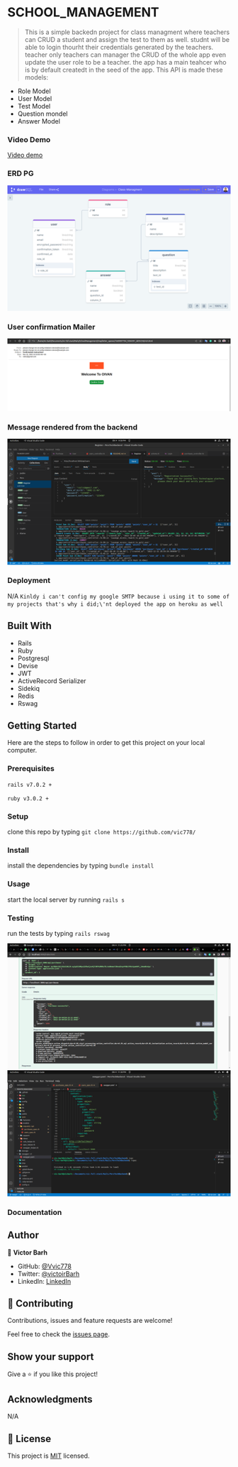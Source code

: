 # SCHOOL_MANAGEMENT 

> This is a simple backedn project for class managment where teachers can CRUD a student and assign the test to them as well. studnt will be able to login thourht their credentials generated by the teachers. teacher only teachers can manager the CRUD of the whole app even update the user role to be a teacher. the app has a main teahcer who is by default createdt in the seed of the app. This API is made these models:

  - Role Model
  - User Model
  - Test Model
  - Question mondel 
  - Answer Model
  
### Video Demo
[Video demo](https://www.loom.com/share/6139af6a6a384ab49421e0111e4b7d89)
  
### ERD PG
![img](app/assets/images/screen1.png)

### User confirmation Mailer
![img](app/assets/images/screen3.png)

### Message rendered from the backend 
![img](app/assets/images/screenshot2.png)

### Deployment
 N/A `Kinldy i can't config my google SMTP because i using it to some of my projects that's why i did;\'nt deployed the app on heroku as well`
## Built With

- Rails
- Ruby 
- Postgresql
- Devise
- JWT
- ActiveRecord Serializer
- Sidekiq
- Redis
- Rswag

## Getting Started

Here are the steps to follow in order to get this project on your local computer.

### Prerequisites

`rails v7.0.2 +`

`ruby v3.0.2 +`

### Setup

clone this repo by typing `git clone https://github.com/vic778/`

### Install

install the dependencies by typing `bundle install`

### Usage

start the local server by running `rails s`

### Testing

run the tests by typing `rails rswag`

![img](app/assets/images/rswag.png)
![img](app/assets/images/rspec.png)


### Documentation


## Author

👤 **Victor Barh**

- GitHub: [@Vvic778](https://github.com/vic778)
- Twitter: [@victoirBarh](https://twitter.com/)
- LinkedIn: [LinkedIn](https://linkedin.com/in/victoir-barh)

## 🤝 Contributing

Contributions, issues and feature requests are welcome!

Feel free to check the [issues page](issues/).

## Show your support

Give a ⭐️ if you like this project!

## Acknowledgments

 N/A

## 📝 License

This project is [MIT](lic.url) licensed.
